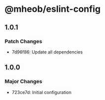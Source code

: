 # @mheob/eslint-config

## 1.0.1

### Patch Changes

- 7d96f86: Update all dependencies

## 1.0.0

### Major Changes

- 723ce7d: Initial configuration
